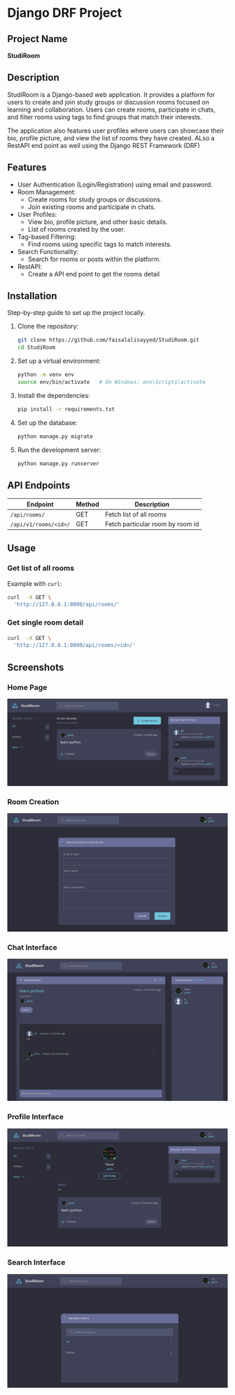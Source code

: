 # Django DRF Project

## Project Name
**StudiRoom**

## Description
StudiRoom is a Django-based web application. It provides a platform for users to create and join study groups or discussion rooms focused on learning and collaboration. Users can create rooms, participate in chats, and filter rooms using tags to find groups that match their interests.

The application also features user profiles where users can showcase their bio, profile picture, and view the list of rooms they have created. ALso a RestAPI end point as well using the Django REST Framework (DRF)


## Features
- User Authentication (Login/Registration) using email and password.
- Room Management:
  - Create rooms for study groups or discussions.
  - Join existing rooms and participate in chats.
- User Profiles:
  - View bio, profile picture, and other basic details.
  - List of rooms created by the user.
- Tag-based Filtering:
  - Find rooms using specific tags to match interests.
- Search Functionality:
  - Search for rooms or posts within the platform.
- RestAPI:
  - Create a API end point to get the rooms detail


## Installation
Step-by-step guide to set up the project locally.

1. Clone the repository:
   ```bash
   git clone https://github.com/faisalalisayyed/StudiRoom.git
   cd StudiRoom
   ```

2. Set up a virtual environment:
   ```bash
   python -m venv env
   source env/bin/activate   # On Windows: env\Scripts\activate
   ```

3. Install the dependencies:
   ```bash
   pip install -r requirements.txt
   ```

4. Set up the database:
   ```bash
   python manage.py migrate
   ```

5. Run the development server:
   ```bash
   python manage.py runserver
   ```


## API Endpoints
| Endpoint                      | Method | Description                      |
|-------------------------------|--------|----------------------------------|
| `/api/rooms/`                 | GET    | Fetch list of all rooms          |
| `/api/v1/rooms/<id>/`         | GET    | Fetch particular room by room id |



## Usage
### Get list of all rooms
Example with `curl`:
```bash
curl  -X GET \
  'http://127.0.0.1:8000/api/rooms/'
```

### Get single room detail
```bash
curl  -X GET \
  'http://127.0.0.1:8000/api/rooms/<id>/'
```

## Screenshots

### Home Page
![Home Page](github_assets/home_page.png)

### Room Creation
![Room Creation](github_assets/room_creation.png)

### Chat Interface
![Chat Interface](github_assets/chat_interface.png)

### Profile Interface
![Profile Interface](github_assets/profile_interface.png)

### Search Interface
![Search Interface](github_assets/search_interface.png)
